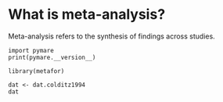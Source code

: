 # What is meta-analysis?

Meta-analysis refers to the synthesis of findings across studies.

```{code-cell} ipython3
import pymare
print(pymare.__version__)
```

```{code-cell} r
library(metafor)

dat <- dat.colditz1994
dat
```
